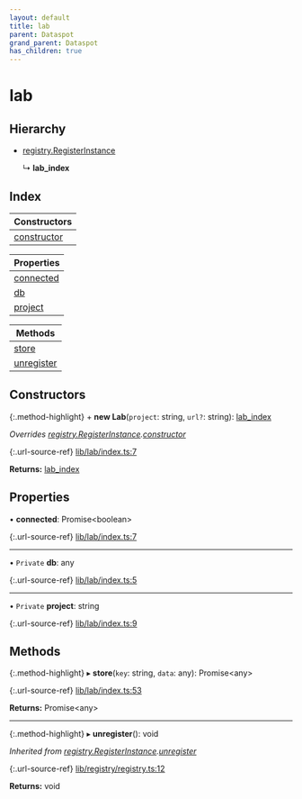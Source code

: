 ```yaml
---
layout: default
title: lab
parent: Dataspot
grand_parent: Dataspot
has_children: true
---
```


# lab

## Hierarchy

* [registry.RegisterInstance](../registry_registerinstance)

  ↳ **lab_index**

## Index

| Constructors |
|-----------|
| [constructor](#constructor) |

| Properties |
|-----------|
| [connected](#connected) |
| [db](#db) |
| [project](#project) |

| Methods |
|-----------|
| [store](#store) |
| [unregister](#unregister) |

## Constructors

{:.method-highlight}
\+ **new Lab**(`project`: string, `url?`: string): [lab\_index](../lab_index)

*Overrides [registry.RegisterInstance](../registry_registerinstance).[constructor](../registry_registerinstance#constructor)*

{:.url-source-ref}
[lib/lab/index.ts:7](https://github.com/ascentcore/dataspot/blob/0893946/lib/lab/index.ts#L7)

**Returns:** [lab\_index](../lab_index)

## Properties

•  **connected**: Promise\<boolean>

{:.url-source-ref}
[lib/lab/index.ts:7](https://github.com/ascentcore/dataspot/blob/0893946/lib/lab/index.ts#L7)

___

• `Private` **db**: any

{:.url-source-ref}
[lib/lab/index.ts:5](https://github.com/ascentcore/dataspot/blob/0893946/lib/lab/index.ts#L5)

___

• `Private` **project**: string

{:.url-source-ref}
[lib/lab/index.ts:9](https://github.com/ascentcore/dataspot/blob/0893946/lib/lab/index.ts#L9)

## Methods

{:.method-highlight}
▸ **store**(`key`: string, `data`: any): Promise\<any>

{:.url-source-ref}
[lib/lab/index.ts:53](https://github.com/ascentcore/dataspot/blob/0893946/lib/lab/index.ts#L53)

**Returns:** Promise\<any>

___

{:.method-highlight}
▸ **unregister**(): void

*Inherited from [registry.RegisterInstance](../registry_registerinstance).[unregister](../registry_registerinstance#unregister)*

{:.url-source-ref}
[lib/registry/registry.ts:12](https://github.com/ascentcore/dataspot/blob/0893946/lib/registry/registry.ts#L12)

**Returns:** void
